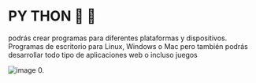 # PY THON   🐍  💚
podrás crear programas para diferentes plataformas y dispositivos. Programas de escritorio para Linux, Windows o Mac pero también podrás desarrollar todo tipo de aplicaciones web o incluso juegos

![image](https://user-images.githubusercontent.com/72534486/225201705-bac0aaf3-d1c4-4864-911f-551adca32095.png)
0.
